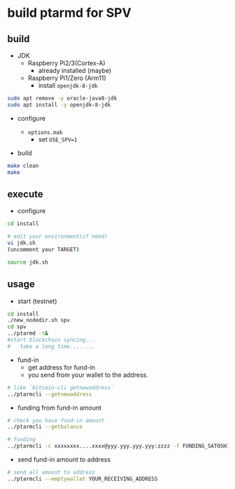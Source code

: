 # build ptarmd for SPV

## build

* JDK
  * Raspberry Pi2/3(Cortex-A)
    * already installed (maybe)
  * Raspberry Pi1/Zero (Arm11)
    * install `openjdk-8-jdk`

```bash
sudo apt remove -y oracle-java8-jdk
sudo apt install -y openjdk-8-jdk
```

* configure

  * `options.mak`
    * set `USE_SPV=1`

* build

```bash
make clean
make
```

## execute

* configure

```bash
cd install

# edit your environment(if need)
vi jdk.sh
(uncomment your TARGET)

source jdk.sh
```

## usage

* start (testnet)

```bash
cd install
./new_nodedir.sh spv
cd spv
../ptarmd -t&
#start blockchain syncing...
#   take a long time........
```

* fund-in
  * get address for fund-in
  * you send from your wallet to the address.

```bash
# like `bitcoin-cli getnewaddress`
../ptarmcli --getnewaddress
```

* funding from fund-in amount

```bash
# check you have fund-in amount
../ptarmcli --getbalance

# funding
../ptarmcli -c xxxxxxxx....xxxx@yyy.yyy.yyy.yyy:zzzz -f FUNDING_SATOSHIS
```

* send fund-in amount to address

```bash
# send all amount to address
../ptarmcli --emptywallet YOUR_RECEIVING_ADDRESS
```